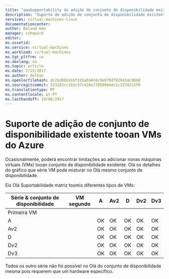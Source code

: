 ```yaml
---
title: "aaaSupportability da adição de conjunto de disponibilidade existente tooan VMs do Azure | Microsoft Docs"
description: "Suporte de adição de conjunto de disponibilidade existente tooan VMs do Azure."
services: virtual-machines-linux
documentationcenter: 
author: Deland-Han
manager: cshepard
editor: 
ms.assetid: 
ms.service: virtual-machines
ms.workload: virtual-machines
ms.tgt_pltfrm: na
ms.devlang: na
ms.topic: article
ms.date: 7/15/2017
ms.author: delhan
ms.openlocfilehash: dc2bd86b916f1d1a0a0d4c9e870df829434c96b8
ms.sourcegitcommit: 523283cc1b3c37c428e77850964dc1c33742c5f0
ms.translationtype: MT
ms.contentlocale: pt-PT
ms.lasthandoff: 10/06/2017
---
```

# <a name="supportability-of-adding-azure-vms-tooan-existing-availability-set"></a>Suporte de adição de conjunto de disponibilidade existente tooan VMs do Azure

Ocasionalmente, poderá encontrar limitações ao adicionar novas máquinas virtuais (VMs) tooan conjunto de disponibilidade existente. Olá os detalhes do gráfico que série VM pode misturar no Olá mesmo conjunto de disponibilidade.

Eis Olá Suportabilidade matriz toomix diferentes tipos de VMs:

Série & conjunto de disponibilidade|VM segundo|A|Av2|D|Dv2|Dv3|
|---|---|---|---|---|---|---|
|Primeira VM|||||||
|A||OK|OK|OK|OK|OK|
|Av2||OK|OK|OK|OK|OK|
|D||OK|OK|OK|OK|OK|
|Dv2||OK|OK|OK|OK|OK|
|Dv3||OK|OK|OK|OK|OK|

Todos os outro série não foi possível no Olá do conjunto de disponibilidade mesma pois requerem que um hardware específico.
